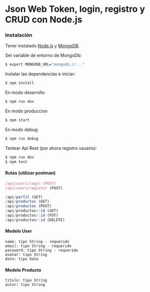 # Json Web Token, login, registro y CRUD con Node.js 

### Instalación

Tener instalado [Node.js](https://nodejs.org/) y [MongoDB](https://www.mongodb.com/es).

Set variable de entorno de MongoDb:

```sh
$ export MONGODB_URL="mongodb://..."
```

Instalar las dependencias e iniciar:

```sh
$ npm install
```

En modo desarrollo

```sh
$ npm run dev
```

En modo produccion

```sh
$ npm start
```

En modo debug:

```sh
$ npm run debug
```

Testear Api Rest (por ahora registro usuario):

```sh
$ npm run dev
$ npm test
```


#### Rutas (utilizar postman)


```js
/api/users/login (POST)
/api/users/register (POST)

/api/perfil (GET)
/api/productos (GET)
/api/productos (POST)
/api/productos/:id (GET)
/api/productos/:id (PUT)
/api/productos/:id (DELETE)
```
#### Modelo User

```
name: tipo String - requerido
email: tipo String - requerido
password: tipo String - requerido
avatar: tipo String
date: tipo Date
```

#### Modelo Producto

```
titulo: tipo String
autor: tipo String
```